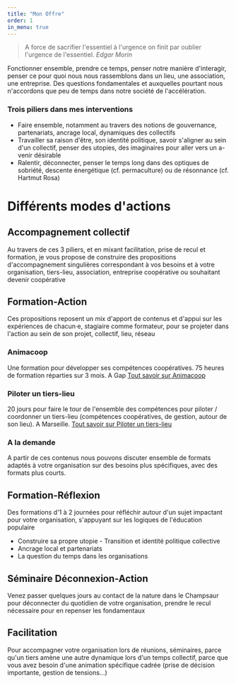 ```yaml
---
title: "Mon Offre"
order: 1
in_menu: true
---
```

> A force de sacrifier l'essentiel à l'urgence on finit par oublier l'urgence de l'essentiel. *Edgar Morin* 

Fonctionner ensemble, prendre ce temps, penser notre manière d'interagir, penser ce pour quoi nous nous rassemblons dans un lieu, une association, une entreprise. Des questions fondamentales et auxquelles pourtant nous n'accordons que peu de temps dans notre société de l'accélération.

### Trois piliers dans mes interventions
- Faire ensemble, notamment au travers des notions de gouvernance, partenariats, ancrage local, dynamiques des collectifs
- Travailler sa raison d'être, son identité politique, savoir s'aligner au sein d'un collectif, penser des utopies, des imaginaires pour aller vers un a-venir désirable
- Ralentir, déconnecter, penser le temps long dans des optiques de sobriété, descente énergétique (cf. permaculture) ou de résonnance (cf. Hartmut Rosa)

# Différents modes d'actions 

## Accompagnement collectif
Au travers de ces 3 piliers, et en mixant facilitation, prise de recul et formation, je vous propose de construire des propositions d'accompagnement singulières correspondant à vos besoins et à votre organisation, tiers-lieu, association, entreprise coopérative ou souhaitant devenir coopérative

## Formation-Action
Ces propositions reposent un mix d'apport de contenus et d'appui sur les expériences de chacun·e, stagiaire comme formateur, pour se projeter dans l'action au sein de son projet, collectif, lieu, réseau
### Animacoop
Une formation pour développer ses compétences coopératives. 75 heures de formation réparties sur 3 mois. A Gap
[Tout savoir sur Animacoop](https://www.animacoop.net)
### Piloter un tiers-lieu
20 jours pour faire le tour de l'ensemble des compétences pour piloter / coordonner un tiers-lieu (compétences coopératives, de gestion, autour de son lieu). A Marseille.
[Tout savoir sur Piloter un tiers-lieu](https://sudtierslieux.fr/formation/piloter-un-tiers-lieu/)
### A la demande
A partir de ces contenus nous pouvons discuter ensemble de formats adaptés à votre organisation sur des besoins plus spécifiques, avec des formats plus courts.

## Formation-Réflexion
Des formations d'1 à 2 journées pour réfléchir autour d'un sujet impactant pour votre organisation, s'appuyant sur les logiques de l'éducation populaire
- Construire sa propre utopie - Transition et identité politique collective
- Ancrage local et partenariats
- La question du temps dans les organisations

## Séminaire Déconnexion-Action
Venez passer quelques jours au contact de la nature dans le Champsaur pour déconnecter du quotidien de votre organisation, prendre le recul nécessaire pour en repenser les fondamentaux

## Facilitation
Pour accompagner votre organisation lors de réunions, séminaires, parce qu'un tiers amène une autre dynamique lors d'un temps collectif, parce que vous avez besoin d'une animation spécifique cadrée (prise de décision importante, gestion de tensions...) 